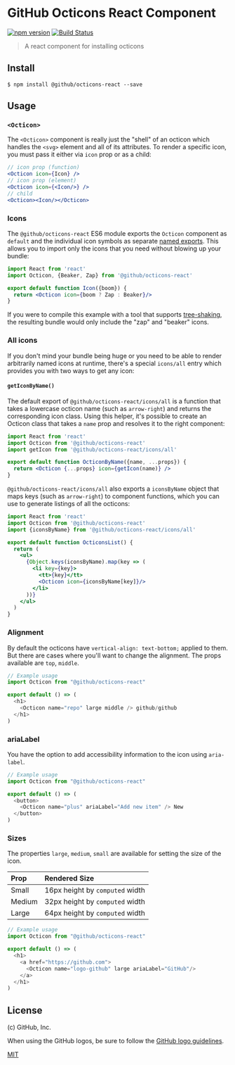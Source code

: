 # GitHub Octicons React Component

[![npm version](https://img.shields.io/npm/v/%40github%2Focticons-react.svg)](https://www.npmjs.org/package/%40github%2Focticons-react)
[![Build Status](https://travis-ci.org/primer/octicons.svg?branch=master)](https://travis-ci.org/primer/octicons)

> A react component for installing octicons

## Install

```
$ npm install @github/octicons-react --save
```

## Usage

### `<Octicon>`
The `<Octicon>` component is really just the "shell" of an octicon which
handles the `<svg>` element and all of its attributes. To render a specific
icon, you must pass it either via `icon` prop or as a child:

```jsx
// icon prop (function)
<Octicon icon={Icon} />
// icon prop (element)
<Octicon icon={<Icon/>} />
// child
<Octicon><Icon/></Octicon>
```

### Icons
The `@github/octicons-react` ES6 module exports the `Octicon` component as
`default` and the individual icon symbols as separate [named
exports](https://ponyfoo.com/articles/es6-modules-in-depth#named-exports). This
allows you to import only the icons that you need without blowing up your
bundle:

```jsx
import React from 'react'
import Octicon, {Beaker, Zap} from '@github/octicons-react'

export default function Icon({boom}) {
  return <Octicon icon={boom ? Zap : Beaker}/>
}
```

If you were to compile this example with a tool that supports [tree-shaking],
the resulting bundle would only include the "zap" and "beaker" icons.

### All icons
If you don't mind your bundle being huge or you need to be able to render
arbitrarily named icons at runtime, there's a special `icons/all` entry which
provides you with two ways to get any icon:

#### `getIconByName()`
The default export of `@github/octicons-react/icons/all` is a function that
takes a lowercase octicon name (such as `arrow-right`) and returns the
corresponding icon class. Using this helper, it's possible to create an Octicon
class that takes a `name` prop and resolves it to the right component:

```jsx
import React from 'react'
import Octicon from '@github/octicons-react'
import getIcon from '@github/octicons-react/icons/all'

export default function OcticonByName({name, ...props}) {
  return <Octicon {...props} icon={getIcon(name)} />
}
```

`@github/octicons-react/icons/all` also exports a `iconsByName` object that
maps keys (such as `arrow-right`) to component functions, which you can use to
generate listings of all the octicons:

```jsx
import React from 'react'
import Octicon from '@github/octicons-react'
import {iconsByName} from '@github/octicons-react/icons/all'

export default function OcticonsList() {
  return (
    <ul>
      {Object.keys(iconsByName).map(key => (
        <li key={key}>
          <tt>{key}</tt>
          <Octicon icon={iconsByName[key]}/>
        </li>
      ))}
    </ul>
  )
}
```

### Alignment

By default the octicons have `vertical-align: text-bottom;` applied to them. But there are cases where you'll want to change the alignment. The props available are `top`, `middle`.

```js
// Example usage
import Octicon from "@github/octicons-react"

export default () => (
  <h1>
    <Octicon name="repo" large middle /> github/github
  </h1>
)
```


### ariaLabel

You have the option to add accessibility information to the icon using `aria-label`.

```js
// Example usage
import Octicon from "@github/octicons-react"

export default () => (
  <button>
    <Octicon name="plus" ariaLabel="Add new item" /> New
  </button>
)
```


### Sizes

The properties `large`, `medium`, `small` are available for setting the size of the icon.

| Prop | Rendered Size |
| :- | :- |
| Small | 16px height by `computed` width |
| Medium | 32px height by `computed` width |
| Large | 64px height by `computed` width |

```js
// Example usage
import Octicon from "@github/octicons-react"

export default () => (
  <h1>
    <a href="https://github.com">
      <Octicon name="logo-github" large ariaLabel="GitHub"/>
    </a>
  </h1>
)
```

## License

(c) GitHub, Inc.

When using the GitHub logos, be sure to follow the [GitHub logo guidelines](https://github.com/logos).

[MIT](./LICENSE)  

[octicons]: https://octicons.github.com/
[primer]: https://github.com/primer/primer
[docs]: http://primercss.io/
[npm]: https://www.npmjs.com/
[install-npm]: https://docs.npmjs.com/getting-started/installing-node
[tree-shaking]: https://developer.mozilla.org/en-US/docs/Glossary/Tree_shaking
